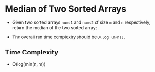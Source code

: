 # Median of Two Sorted Arrays

- Given two sorted arrays `nums1` and `nums2` of size `m` and `n` respectively, return the median of the two sorted arrays.

- The overall run time complexity should be `O(log (m+n))`.

## Time Complexity
- O(log(min(n, m))
